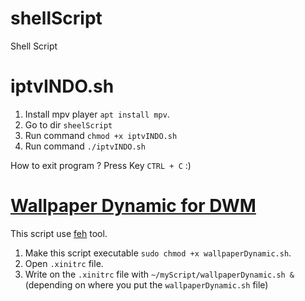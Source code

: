 # shellScript
Shell Script 

# iptvINDO.sh
1. Install mpv player `apt install mpv`.
2. Go to dir `sheelScript`
3. Run command `chmod +x iptvINDO.sh`
4. Run command `./iptvINDO.sh`

How to exit program ? Press Key `CTRL + C` :)

# [Wallpaper Dynamic for DWM]()

This script use [feh](https://feh.finalrewind.org/) tool.
1. Make this script executable `sudo chmod +x wallpaperDynamic.sh`.
2. Open `.xinitrc` file.
3. Write on the `.xinitrc` file with `~/myScript/wallpaperDynamic.sh &` (depending on where you put the `wallpaperDynamic.sh` file)
